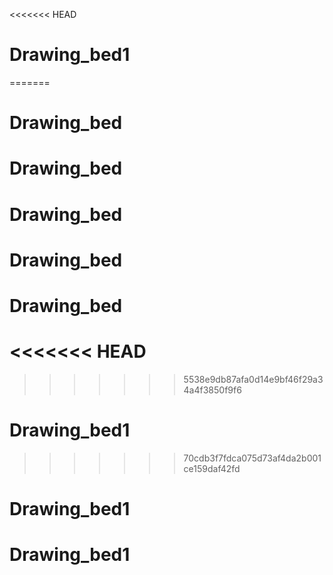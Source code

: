 <<<<<<< HEAD
# Drawing_bed1
=======
# Drawing_bed
# Drawing_bed
# Drawing_bed
# Drawing_bed
# Drawing_bed
<<<<<<< HEAD
=======
>>>>>>> 5538e9db87afa0d14e9bf46f29a34a4f3850f9f6
# Drawing_bed1
>>>>>>> 70cdb3f7fdca075d73af4da2b001ce159daf42fd
# Drawing_bed1
# Drawing_bed1
